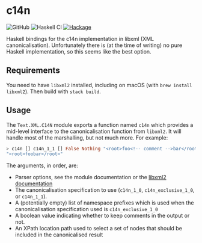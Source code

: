 # c14n

![GitHub](https://img.shields.io/github/license/mbg/c14n)
![Haskell CI](https://github.com/mbg/c14n/workflows/Haskell%20CI/badge.svg?branch=master)
[![Hackage](https://img.shields.io/hackage/v/c14n)](https://hackage.haskell.org/package/c14n)

Haskell bindings for the c14n implementation in libxml (XML canonicalisation). Unfortunately there is (at the time of writing) no pure Haskell implementation, so this seems like the best option.

## Requirements

You need to have `libxml2` installed, including on macOS (with `brew install libxml2`). Then build with `stack build`. 

## Usage

The `Text.XML.C14N` module exports a function named `c14n` which provides a mid-level interface to the canonicalisation function from `libxml2`. It will handle most of the marshalling, but not much more. For example:

```haskell
> c14n [] c14n_1_1 [] False Nothing "<root>foo<!-- comment -->bar</root>" 
"<root>foobar</root>"
```

The arguments, in order, are:

* Parser options, see the module documentation or the [libxml2 documentation](http://xmlsoft.org/html/libxml-parser.html)
* The canonicalisation specification to use (`c14n_1_0`, `c14n_exclusive_1_0`, or `c14n_1_1`).
* A (potentially empty) list of namespace prefixes which is used when the canonicalisation specification used is `c14n_exclusive_1_0`
* A boolean value indicating whether to keep comments in the output or not.
* An XPath location path used to select a set of nodes that should be included in the canonicalised result
